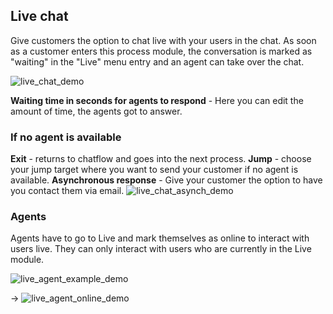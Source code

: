 ## Live chat

Give customers the option to chat live with your users in the chat. As soon as a customer enters this process module, the conversation is marked as "waiting" in the "Live" menu entry and an agent can take over the chat.

![live_chat_demo](https://raw.githubusercontent.com/loyjoy/welcome/master/help/processes/process/subprocesses/live_chat.png)

**Waiting time in seconds for agents to respond** - Here you can edit the amount of time, the agents got to answer.

### If no agent is available

**Exit** - returns to chatflow and goes into the next process.
**Jump** - choose your jump target where you want to send your customer if no agent is available.
**Asynchronous response** - Give your customer the option to have you contact them via email.
![live_chat_asynch_demo](https://raw.githubusercontent.com/loyjoy/welcome/master/help/processes/process/subprocesses/live_chat_asynch.png)

### Agents

Agents have to go to Live and mark themselves as online to interact with users live. They can only interact with users who are currently in the Live module.

![live_agent_example_demo](https://raw.githubusercontent.com/loyjoy/welcome/master/help/processes/process/subprocesses/live_agent_example.png)

->
![live_agent_online_demo](https://raw.githubusercontent.com/loyjoy/welcome/master/help/processes/process/subprocesses/live_agent_online.png)
